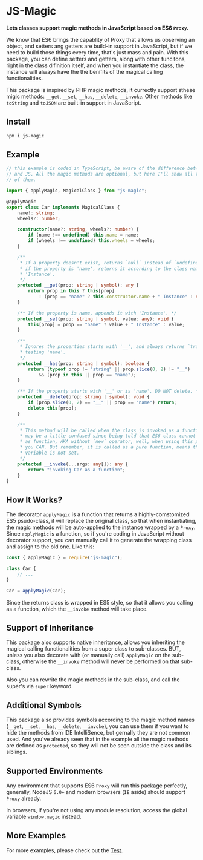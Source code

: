 # JS-Magic

**Lets classes support magic methods in JavaScript based on ES6 `Proxy`.**

We know that ES6 brings the capablity of Proxy that allows us observing an 
object, and setters ang getters are build-in support in JavaScript, but if we 
need to build those things every time, that's just mass and pain. With this 
package, you can define setters and getters, along with other funcitons, right 
in the class difinition itself, and when you instantiate the class, the instance
will always have the the benifits of the magical calling functionalities.

This package is inspired by PHP magic methods, it currectly support sthese migic 
methods: `__get`, `__set`, `__has`, `__delete`, `__invoke`. Other methods like 
`toString` and `toJSON` are built-in support in JavaScript.

## Install

```sh
npm i js-magic
```

## Example

```typescript
// this example is coded in TypeScript, be aware of the difference between TS 
// and JS. All the magic methods are optional, but here I'll show all the usage 
// of them.

import { applyMagic, MagicalClass } from "js-magic";

@applyMagic
export class Car implements MagicalClass {
    name!: string;
    wheels?: number;

    constructor(name?: string, wheels?: number) {
        if (name !== undefined) this.name = name;
        if (wheels !== undefined) this.wheels = wheels;
    }

    /**
     * If a property doesn't exist, returns `null` instead of `undefined`, and 
     * if the property is 'name', returns it according to the class name plus 
     * 'Instance'. 
     */
    protected __get(prop: string | symbol): any {
        return prop in this ? this[prop]
            : (prop == "name" ? this.constructor.name + " Instance" : null);
    }

    /** If the property is name, appends it with 'Instance'. */
    protected __set(prop: string | symbol, value: any): void {
        this[prop] = prop == "name" ? value + " Instance" : value;
    }

    /**
     * Ignores the properties starts with '__', and always returns `true` when 
     * testing 'name'.
     */
    protected __has(prop: string | symbol): boolean {
        return (typeof prop != "string" || prop.slice(0, 2) != "__")
            && (prop in this || prop == "name");
    }

    /** If the property starts with '__' or is 'name', DO NOT delete. */
    protected __delete(prop: string | symbol): void {
        if (prop.slice(0, 2) == "__" || prop == "name") return;
        delete this[prop];
    }

    /**
     * This method will be called when the class is invoked as a function. You 
     * may be a little confused since being told that ES6 class cannot be called
     * as function, AKA without `new` operator, well, when using this package, 
     * you CAN. But remember, it is called as a pure function, means the `this` 
     * variable is not set.
     */
    protected __invoke(...args: any[]): any {
        return "invoking Car as a function";
    }
}
```

## How It Works?

The decorator `applyMagic` is a function that returns a highly-comstomized ES5 
psudo-class, it will replace the original class, so that when instantiating, the 
magic methods will be auto-applied to the instance wrapped by a `Proxy`. Since 
`applyMagic` is a function, so if you're coding in JavaScript without decorator
support, you can manually call it to generate the wrapping class and assign to 
the old one. Like this:

```javascript
const { applyMagic } = require("js-magic");

class Car {
    // ...
}

Car = applyMagic(Car);
```

Since the returns class is wrapped in ES5 style, so that it allows you calling 
as a function, which the `__invoke` method will take place.

## Support of Inheritance

This package also supports native inheritance, allows you inheriting the magical
calling functionalities from a super class to sub-classes. BUT, unless you also
decorate with (or manually call) `applyMagic` on the sub-class, otherwise 
the `__invoke` method will never be performed on that sub-class.

Also you can rewrite the magic methods in the sub-class, and call the super's 
via `super` keyword.

## Additional Symbols

This package also provides symbols according to the magic method names (`__get`, 
`__set`, `__has`, `__delete`, `__invoke`), you can use them if you want to hide 
the methods from IDE IntelliSence, but gernally they are not common used. And 
you've already seen that in the example all the magic methods are defined as 
`protected`, so they will not be seen outside the class and its siblings.

## Supported Environments

Any environment that supports ES6 `Proxy` will run this package perfectly, 
generally, NodeJS `6.0+` and modern browsers (`IE` aside) should support `Proxy`
already.

In browsers, if you're not using any module resolution, access the global 
variable `window.magic` instead.

## More Examples

For more examples, please check out the [Test](./test.js).
